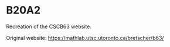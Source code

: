 # B20A2

Recreation of the CSCB63 website.

Original website: https://mathlab.utsc.utoronto.ca/bretscher/b63/

